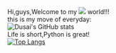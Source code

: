 Hi,guys,Welcome to my ![](https://img.shields.io/badge/python-3.9-orange?style=for-the-badge&logo=python&logoColor=orange) world!!!   
this is my move of everyday:   
![Dusai's GitHub stats](https://github-readme-stats.vercel.app/api?username=jxy147258&&show_icons=true&theme=radical)   
Life is short,Python is great!   
[![Top Langs](https://github-readme-stats.vercel.app/api/top-langs/?username=jxy147258)](https://github.com/jxy147258/github-readme-stats)
<!--START_SECTION:waka-->
<!--END_SECTION:waka-->   
